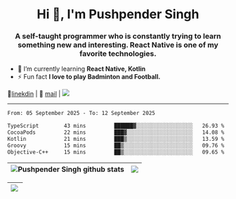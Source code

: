 <h1 align="center">Hi 👋, I'm Pushpender Singh</h1>
<h3 align="center">A self-taught programmer who is constantly trying to learn something new and interesting. React Native is one of my favorite technologies.</h3>

- 🌱 I’m currently learning **React Native, Kotlin**
- ⚡ Fun fact **I love to play Badminton and Football.**

👔[linekdin](https://www.linkedin.com/in/pushpender-singh-240061202/) | 📧 [mail](mailto:pushpendersingh694@gmail.com) | 
<a href="https://github.com/pushpender-singh-ap/pushpender-singh-ap">
    <img src="https://komarev.com/ghpvc/?username=pushpender-singh-ap&style=for-the-badge">
</a>


---

<!--START_SECTION:waka-->

```txt
From: 05 September 2025 - To: 12 September 2025

TypeScript        43 mins         ██████▓░░░░░░░░░░░░░░░░░░   26.93 %
CocoaPods         22 mins         ███▓░░░░░░░░░░░░░░░░░░░░░   14.08 %
Kotlin            21 mins         ███▒░░░░░░░░░░░░░░░░░░░░░   13.59 %
Groovy            15 mins         ██▒░░░░░░░░░░░░░░░░░░░░░░   09.76 %
Objective-C++     15 mins         ██▒░░░░░░░░░░░░░░░░░░░░░░   09.65 %
```

<!--END_SECTION:waka-->


| <a><img align="center" src="https://github-readme-stats-iota-ecru-15.vercel.app/api?username=pushpender-singh-ap&show_icons=true&include_all_commits=true&theme=buefy&hide_border=true" alt="Pushpender Singh github stats" /></a> | <a><img align="center" src="https://github-readme-stats-iota-ecru-15.vercel.app/api/top-langs/?username=pushpender-singh-ap&layout=compact&theme=buefy&hide_border=true" /></a> |
| ------------- | ------------- |

| <a> <img align="left" src="https://github-readme-streak-stats.herokuapp.com/?user=pushpender-singh-ap" /></br> </a> |
| ------------- |
